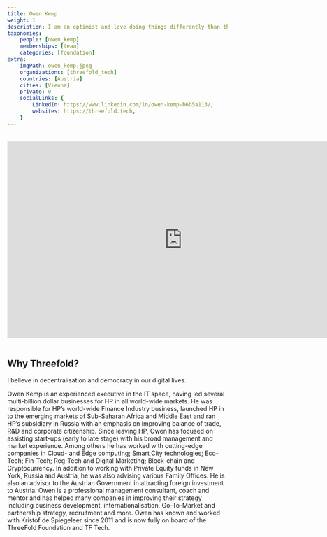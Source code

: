 ```yaml
---
title: Owen Kemp
weight: 1
description: I am an optimist and love doing things differently than the norm.
taxonomies:
    people: [owen_kemp]
    memberships: [team]
    categories: [foundation]
extra:
    imgPath: owen_kemp.jpeg
    organizations: [threefold_tech]
    countries: [Austria]
    cities: [Vienna]
    private: 0
    socialLinks: {
        LinkedIn: https://www.linkedin.com/in/owen-kemp-b6b5a113/,
        websites: https://threefold.tech,
    }
---
```


<BR>
<div class="aspect-w-16 aspect-h-9">
<iframe src="https://player.vimeo.com/video/413145439" width="800" height="450" frameborder="0" allow="autoplay; fullscreen" allowfullscreen></iframe>
</div>
<BR>

## Why Threefold?

I believe in decentralisation and democracy in our digital lives.

Owen Kemp is an experienced executive in the IT space, having led several multi-billion dollar businesses for HP in all world-wide markets. He was responsible for HP’s world-wide Finance Industry business, launched HP in to the emerging markets of Sub-Saharan Africa and Middle East and ran HP’s subsidiary in Russia with an emphasis on improving balance of trade, R&D and corporate citizenship. Since leaving HP, Owen has focused on assisting start-ups (early to late stage) with his broad management and market experience. Among others he has worked with cutting-edge companies in Cloud- and Edge computing; Smart City technologies; Eco-Tech; Fin-Tech; Reg-Tech and Digital Marketing; Block-chain and Cryptocurrency. In addition to working with Private Equity funds in New York, Russia and Austria, he was also advising various Family Offices. He is also an advisor to the Austrian Government in attracting foreign investment to Austria. Owen is a professional management consultant, coach and mentor and has helped many companies in improving their strategy including business development, internationalisation, Go-To-Market and partnership strategy, recruitment and more. Owen has known and worked with Kristof de Spiegeleer since 2011 and is now fully on board of the ThreeFold Foundation and TF Tech.

